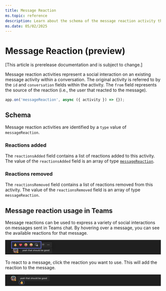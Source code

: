 ```yaml
---
title: Message Reaction
ms.topic: reference
description: Learn about the schema of the message reaction activity that indicates the reaction on a message.
ms.date: 05/02/2025
---
```


# Message Reaction (preview)

[This article is prerelease documentation and is subject to change.]

Message reaction activities represent a social interaction on an existing message activity within a conversation. The original activity is referred to by the `id` and `conversation` fields within the activity. The `from` field represents the source of the reaction (i.e., the user that reacted to the message).

```typescript
app.on('messageReaction', async ({ activity }) => {});
```

## Schema

Message reaction activities are identified by a `type` value of `messageReaction`.

### Reactions added

The `reactionsAdded` field contains a list of reactions added to this activity. The value of the `reactionsAdded` field is an array of type [`messageReaction`](https://github.com/microsoft/Agents/blob/main/specs/activity/protocol-activity.md#message-reaction-activity).

### Reactions removed

The `reactionsRemoved` field contains a list of reactions removed from this activity. The value of the `reactionsRemoved` field is an array of type `messageReaction`.

## Message reaction usage in Teams

Message reactions can be used to express a variety of social interactions on messages sent in Teams chat. By hovering over a message, you can see the available reactions for that message.

![Message reactions UI in Teams](../../assets/screenshots/message-reaction-ui.png)

To react to a message, click the reaction you want to use. This will add the reaction to the message.

![Adding a reaction to a message in Teams](../../assets/screenshots/message-reaction-add.png)
